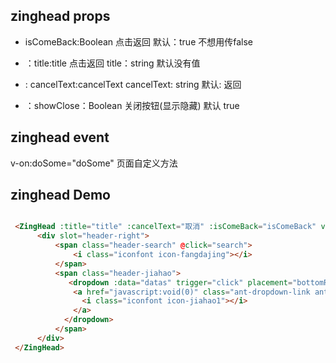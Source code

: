 ## zinghead props
- isComeBack:Boolean  点击返回
  默认：true  不想用传false

- ：title:title  点击返回
    title：string
    默认没有值

- : cancelText:cancelText
    cancelText: string
    默认: 返回
- ：showClose：Boolean 关闭按钮(显示隐藏)
    默认 true
## zinghead event
   v-on:doSome="doSome"
   页面自定义方法

## zinghead Demo
```html

 <ZingHead :title="title" :cancelText="取消" :isComeBack="isComeBack" v-on:doSome="doSome">
      <div slot="header-right">
          <span class="header-search" @click="search">
              <i class="iconfont icon-fangdajing"></i>
          </span>
          <span class="header-jiahao">
             <dropdown :data="datas" trigger="click" placement="bottomRight" @item-click="handleMenu">
              <a href="javascript:void(0)" class="ant-dropdown-link ant-dropdown-trigger">
                <i class="iconfont icon-jiahao1"></i>
              </a>
            </dropdown>
          </span>
      </div>
 </ZingHead>
```
